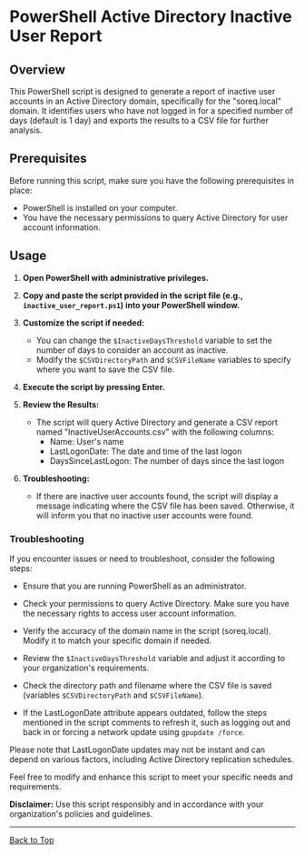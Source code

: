 # PowerShell Active Directory Inactive User Report

## Overview

This PowerShell script is designed to generate a report of inactive user accounts in an Active Directory domain, specifically for the "soreq.local" domain. It identifies users who have not logged in for a specified number of days (default is 1 day) and exports the results to a CSV file for further analysis.

## Prerequisites

Before running this script, make sure you have the following prerequisites in place:

- PowerShell is installed on your computer.
- You have the necessary permissions to query Active Directory for user account information.

## Usage

1. **Open PowerShell with administrative privileges.**

2. **Copy and paste the script provided in the script file (e.g., `inactive_user_report.ps1`) into your PowerShell window.**

3. **Customize the script if needed:**

   - You can change the `$InactiveDaysThreshold` variable to set the number of days to consider an account as inactive.
   - Modify the `$CSVDirectoryPath` and `$CSVFileName` variables to specify where you want to save the CSV file.

4. **Execute the script by pressing Enter.**

5. **Review the Results:**

   - The script will query Active Directory and generate a CSV report named "InactiveUserAccounts.csv" with the following columns:
     - Name: User's name
     - LastLogonDate: The date and time of the last logon
     - DaysSinceLastLogon: The number of days since the last logon

6. **Troubleshooting:**

   - If there are inactive user accounts found, the script will display a message indicating where the CSV file has been saved. Otherwise, it will inform you that no inactive user accounts were found.

### Troubleshooting

If you encounter issues or need to troubleshoot, consider the following steps:

- Ensure that you are running PowerShell as an administrator.

- Check your permissions to query Active Directory. Make sure you have the necessary rights to access user account information.

- Verify the accuracy of the domain name in the script (soreq.local). Modify it to match your specific domain if needed.

- Review the `$InactiveDaysThreshold` variable and adjust it according to your organization's requirements.

- Check the directory path and filename where the CSV file is saved (variables `$CSVDirectoryPath` and `$CSVFileName`).

- If the LastLogonDate attribute appears outdated, follow the steps mentioned in the script comments to refresh it, such as logging out and back in or forcing a network update using `gpupdate /force`.

Please note that LastLogonDate updates may not be instant and can depend on various factors, including Active Directory replication schedules.

Feel free to modify and enhance this script to meet your specific needs and requirements.

**Disclaimer:** Use this script responsibly and in accordance with your organization's policies and guidelines.


---

[Back to Top](#powershell-active-directory-inactive-user-report)
